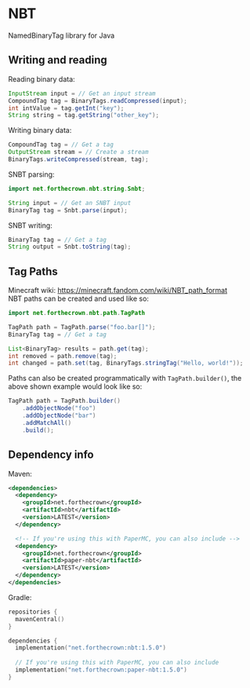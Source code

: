 
# NBT
NamedBinaryTag library for Java
## Writing and reading
Reading binary data:
```java
InputStream input = // Get an input stream
CompoundTag tag = BinaryTags.readCompressed(input);
int intValue = tag.getInt("key");
String string = tag.getString("other_key");
```
Writing binary data:
```java
CompoundTag tag = // Get a tag
OutputStream stream = // Create a stream
BinaryTags.writeCompressed(stream, tag);
```
SNBT parsing:
```java
import net.forthecrown.nbt.string.Snbt;

String input = // Get an SNBT input
BinaryTag tag = Snbt.parse(input);
```
SNBT writing:
```java
BinaryTag tag = // Get a tag
String output = Snbt.toString(tag);
```
## Tag Paths
Minecraft wiki: https://minecraft.fandom.com/wiki/NBT_path_format  
NBT paths can be created and used like so:
```java
import net.forthecrown.nbt.path.TagPath

TagPath path = TagPath.parse("foo.bar[]");
BinaryTag tag = // Get a tag

List<BinaryTag> results = path.get(tag);
int removed = path.remove(tag);
int changed = path.set(tag, BinaryTags.stringTag("Hello, world!"));
```
Paths can also be created programmatically with `TagPath.builder()`, the above shown example would look like so:
```java
TagPath path = TagPath.builder()
	.addObjectNode("foo")
	.addObjectNode("bar")
	.addMatchAll()
	.build();
```
## Dependency info
Maven:
```xml
<dependencies>
  <dependency>
    <groupId>net.forthecrown</groupId>
    <artifactId>nbt</artifactId>
    <version>LATEST</version>
  </dependency>

  <!-- If you're using this with PaperMC, you can also include -->
  <dependency>
    <groupId>net.forthecrown</groupId>
    <artifactId>paper-nbt</artifactId>
    <version>LATEST</version>
  </dependency>
</dependencies>
```
Gradle:
```kotlin
repositories {
  mavenCentral()
}

dependencies {
  implementation("net.forthecrown:nbt:1.5.0")
  
  // If you're using this with PaperMC, you can also include 
  implementation("net.forthecrown:paper-nbt:1.5.0")
}
```